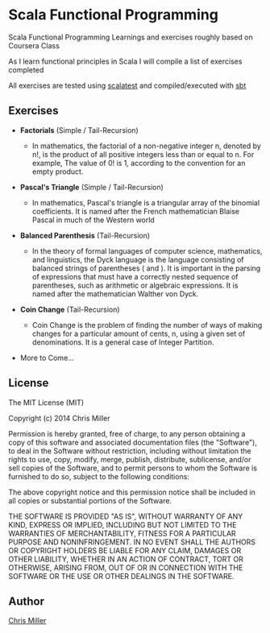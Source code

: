 Scala Functional Programming
================

Scala Functional Programming Learnings and exercises roughly based on Coursera Class

As I learn functional principles in Scala I will compile a list of exercises completed

All exercises are tested using [scalatest](http://www.scalatest.org/) and compiled/executed with [sbt](http://www.scala-sbt.org/)

## Exercises

- **Factorials** (Simple / Tail-Recursion)
  - In mathematics, the factorial of a non-negative integer n, denoted by n!, is the product of all positive integers less than or equal to n. For example, The value of 0! is 1, according to the convention for an empty product.

- **Pascal's Triangle** (Simple / Tail-Recursion)
  - In mathematics, Pascal's triangle is a triangular array of the binomial coefficients. It is named after the French mathematician Blaise Pascal in much of the Western world

- **Balanced Parenthesis** (Tail-Recursion)
  - In the theory of formal languages of computer science, mathematics, and linguistics, the Dyck language is the language consisting of balanced strings of parentheses ( and ). It is important in the parsing of expressions that must have a correctly nested sequence of parentheses, such as arithmetic or algebraic expressions. It is named after the mathematician Walther von Dyck.

- **Coin Change** (Tail-Recursion)
  - Coin Change is the problem of finding the number of ways of making changes for a particular amount of cents, n, using a given set of denominations. It is a general case of Integer Partition.

- More to Come...

## License 

The MIT License (MIT)

Copyright (c) 2014 Chris Miller

Permission is hereby granted, free of charge, to any person obtaining a copy
of this software and associated documentation files (the "Software"), to deal
in the Software without restriction, including without limitation the rights
to use, copy, modify, merge, publish, distribute, sublicense, and/or sell
copies of the Software, and to permit persons to whom the Software is
furnished to do so, subject to the following conditions:

The above copyright notice and this permission notice shall be included in all
copies or substantial portions of the Software.

THE SOFTWARE IS PROVIDED "AS IS", WITHOUT WARRANTY OF ANY KIND, EXPRESS OR
IMPLIED, INCLUDING BUT NOT LIMITED TO THE WARRANTIES OF MERCHANTABILITY,
FITNESS FOR A PARTICULAR PURPOSE AND NONINFRINGEMENT. IN NO EVENT SHALL THE
AUTHORS OR COPYRIGHT HOLDERS BE LIABLE FOR ANY CLAIM, DAMAGES OR OTHER
LIABILITY, WHETHER IN AN ACTION OF CONTRACT, TORT OR OTHERWISE, ARISING FROM,
OUT OF OR IN CONNECTION WITH THE SOFTWARE OR THE USE OR OTHER DEALINGS IN THE
SOFTWARE.

## Author

[Chris Miller](http://chris-miller.me)
